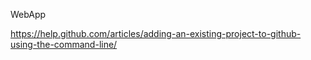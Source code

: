 WebApp


https://help.github.com/articles/adding-an-existing-project-to-github-using-the-command-line/

